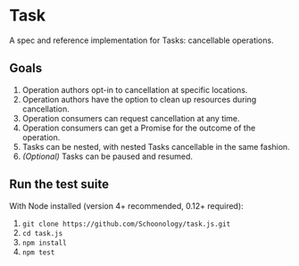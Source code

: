 # Task

A spec and reference implementation for Tasks: cancellable operations.

## Goals

1. Operation authors opt-in to cancellation at specific locations.
1. Operation authors have the option to clean up resources during cancellation.
1. Operation consumers can request cancellation at any time.
1. Operation consumers can get a Promise for the outcome of the operation.
1. Tasks can be nested, with nested Tasks cancellable in the same fashion.
1. _(Optional)_ Tasks can be paused and resumed.

## Run the test suite

With Node installed (version 4+ recommended, 0.12+ required):

1. `git clone https://github.com/Schoonology/task.js.git`
1. `cd task.js`
1. `npm install`
1. `npm test`
